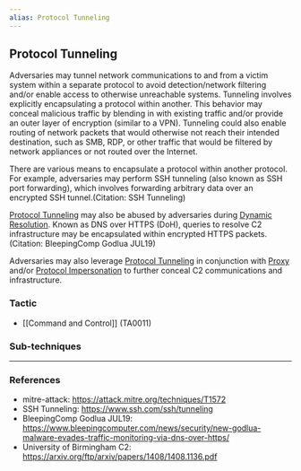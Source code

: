```yaml
---
alias: Protocol Tunneling
---
```


## Protocol Tunneling

Adversaries may tunnel network communications to and from a victim system within a separate protocol to avoid detection/network filtering and/or enable access to otherwise unreachable systems. Tunneling involves explicitly encapsulating a protocol within another. This behavior may conceal malicious traffic by blending in with existing traffic and/or provide an outer layer of encryption (similar to a VPN). Tunneling could also enable routing of network packets that would otherwise not reach their intended destination, such as SMB, RDP, or other traffic that would be filtered by network appliances or not routed over the Internet. 

There are various means to encapsulate a protocol within another protocol. For example, adversaries may perform SSH tunneling (also known as SSH port forwarding), which involves forwarding arbitrary data over an encrypted SSH tunnel.(Citation: SSH Tunneling) 

[Protocol Tunneling](https://attack.mitre.org/techniques/T1572) may also be abused by adversaries during [Dynamic Resolution](https://attack.mitre.org/techniques/T1568). Known as DNS over HTTPS (DoH), queries to resolve C2 infrastructure may be encapsulated within encrypted HTTPS packets.(Citation: BleepingComp Godlua JUL19) 

Adversaries may also leverage [Protocol Tunneling](https://attack.mitre.org/techniques/T1572) in conjunction with [Proxy](https://attack.mitre.org/techniques/T1090) and/or [Protocol Impersonation](https://attack.mitre.org/techniques/T1001/003) to further conceal C2 communications and infrastructure. 


### Tactic

- [[Command and Control]] (TA0011)

### Sub-techniques


---
### References

- mitre-attack: https://attack.mitre.org/techniques/T1572
- SSH Tunneling: https://www.ssh.com/ssh/tunneling
- BleepingComp Godlua JUL19: https://www.bleepingcomputer.com/news/security/new-godlua-malware-evades-traffic-monitoring-via-dns-over-https/
- University of Birmingham C2: https://arxiv.org/ftp/arxiv/papers/1408/1408.1136.pdf
